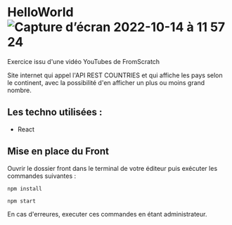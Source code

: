 # HelloWorld ![Capture d’écran 2022-10-14 à 11 57 24](https://user-images.githubusercontent.com/93862473/195819639-5b770655-e0ff-4c9f-b64b-a53a5513fc4f.png)


Exercice issu d'une vidéo YouTubes de FromScratch

Site internet qui appel l'API REST COUNTRIES et qui affiche les pays selon le continent, avec la possibilité d'en afficher un plus ou moins grand nombre.

## Les techno utilisées : 
* React

## Mise en place du Front 
Ouvrir le dossier front dans le terminal de votre éditeur puis exécuter les commandes suivantes :
```
npm install
```
```
npm start
```

En cas d'erreures, executer ces commandes en étant administrateur.
